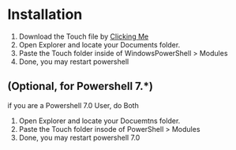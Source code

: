 # Installation

1. Download the Touch file by [Clicking Me](https://github.com/OlaYZen/Touch-Psm1/archive/refs/heads/master.zip)
2. Open Explorer and locate your Documents folder.
3. Paste the Touch folder inside of WindowsPowerShell > Modules
4. Done, you may restart powershell

## (Optional, for Powershell 7.*)
if you are a Powershell 7.0 User, do Both

1. Open Explorer and locate your Docuemtns folder.
2. Paste the Touch folder insode of PowerShell >  Modules
3. Done, you may restart powershell 7.0	

